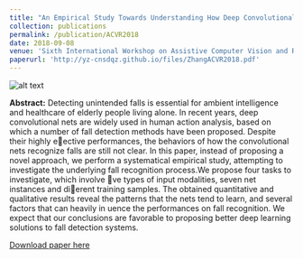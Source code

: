 ```yaml
---
title: "An Empirical Study Towards Understanding How Deep Convolutional Nets Recognize Falls"
collection: publications
permalink: /publication/ACVR2018
date: 2018-09-08
venue: 'Sixth International Workshop on Assistive Computer Vision and Robotics, European Conference on Computer Vision (ECCV)'
paperurl: 'http://yz-cnsdqz.github.io/files/ZhangACVR2018.pdf'
---
```

![alt text](http://yz-cnsdqz.github.io/images/acvr2018.PNG)<!-- .element height="30%" width="30%" -->

__Abstract:__ 
Detecting unintended falls is essential for ambient intelligence
and healthcare of elderly people living alone. In recent years, deep
convolutional nets are widely used in human action analysis, based on
which a number of fall detection methods have been proposed. Despite
their highly eective performances, the behaviors of how the convolutional
nets recognize falls are still not clear. In this paper, instead of
proposing a novel approach, we perform a systematical empirical study,
attempting to investigate the underlying fall recognition process.We propose
four tasks to investigate, which involve ve types of input modalities,
seven net instances and dierent training samples. The obtained
quantitative and qualitative results reveal the patterns that the nets
tend to learn, and several factors that can heavily in
uence the performances
on fall recognition. We expect that our conclusions are favorable
to proposing better deep learning solutions to fall detection systems.

[Download paper here](http://yz-cnsdqz.github.io/files/ZhangACVR2018.pdf)
